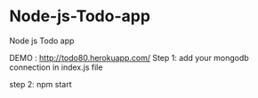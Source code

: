 # Node-js-Todo-app
Node js Todo app

DEMO : http://todo80.herokuapp.com/
Step 1:
add your mongodb connection in index.js file

step 2:
npm start
